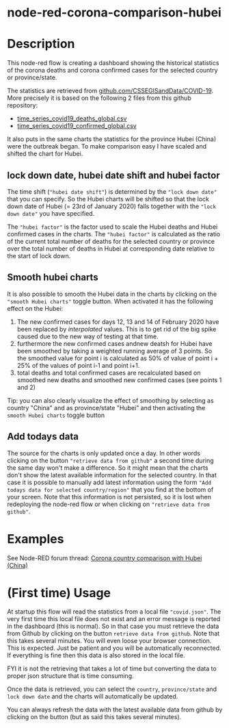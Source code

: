 node-red-corona-comparison-hubei
================================

# Description

This node-red flow is creating a dashboard showing the historical statistics of the corona deaths and corona confirmed cases for the selected country or province/state.

The statistics are retrieved from [github.com/CSSEGISandData/COVID-19](https://github.com/CSSEGISandData/COVID-19).  More precisely it is based on the following 2 files from this github repository:
 - [time_series_covid19_deaths_global.csv](https://github.com/CSSEGISandData/COVID-19/blob/master/csse_covid_19_data/csse_covid_19_time_series/time_series_covid19_deaths_global.csv)
 - [time_series_covid19_confirmed_global.csv](https://github.com/CSSEGISandData/COVID-19/blob/master/csse_covid_19_data/csse_covid_19_time_series/time_series_covid19_confirmed_global.csv)

It also puts in the same charts the statistics for the province Hubei (China) were the outbreak began.  To make comparison easy I have scaled and shifted the chart for Hubei.

## lock down date, hubei date shift and hubei factor

The time shift (`"hubei date shift"`) is determined by the `"lock down date"` that you can specify.  So the Hubei charts will be shifted so that the lock down date of Hubei (= 23rd of January 2020) falls together with the `"lock down date"` you have specified.

The `"hubei factor"` is the factor used to scale the Hubei deaths and Hubei confirmed cases in the charts.  The `"hubei factor"` is calculated as the ratio of the current total number of deaths for the selected country or province over the total number of deaths in Hubei at corresponding date relative to the start of lock down.

## Smooth hubei charts

It is also possible to smooth the Hubei data in the charts by clicking on the `"smooth Hubei charts"` toggle button.  When activated it has the following effect on the Hubei:
1. The new confirmed cases for days 12, 13 and 14 of February 2020 have been replaced by _interpolated_ values.  This is to get rid of the big spike caused due to the new way of testing at that time.
2. furthermore the new confirmed cases andnew deatsh for Hubei have been smoothed by taking a weighted running average of 3 points.  So the smoothed value for point i is calculated as 50% of value of point i + 25% of the values of point i-1 and point i+1.
3. total deaths and total confirmed cases are recalculated based on smoothed new deaths and smoothed new confirmed cases (see points 1 and 2)

Tip: you can also clearly visualize the effect of smoothing by selecting as country "China" and as province/state "Hubei" and then activating the `smooth Hubei charts` toggle button

## Add todays data

The source for the charts is only updated once a day.  In other words clicking on the button `"retrieve data from github"` a second time during the same day won't make a difference.  So it might mean that the charts don't show the latest available information for the selected country.  In that case it is possible to manually add latest information using the form `"Add todays data for selected country/region"` that you find at the bottom of your screen.  Note that this information is not persisted, so it is lost when redeploying the node-red flow or when clicking on `"retrieve data from github"`.

# Examples

See Node-RED forum thread: [Corona country comparison with Hubei (China)](https://discourse.nodered.org/t/flow-corona-country-comparison-with-hubei-china/23237)

# (First time) Usage

At startup this flow will read the statistics from a local file `"covid.json"`.  The very first time this local file does not exist and an error message is reported in the dashboard (this is normal).
So in that case you must retrieve the data from Github by clicking on the button `retrieve data from github`.
Note that this takes several minutes.  You will even loose your browser connection.  This is expected.  Just be patient and you will be automatically reconnected.  If everything is fine then this data is also stored in the local file.

FYI it is not the retrieving that takes a lot of time but converting the data to proper json structure that is time consuming.

Once the data is retrieved, you can select the `country`, `province/state` and `lock down date` and the charts will automatically be updated.

You can always refresh the data with the latest available data from github by clicking on the button (but as said this takes several minutes).
